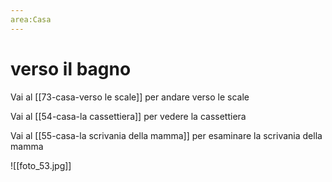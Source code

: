 ```yaml
---
area:Casa
---
```

# verso il bagno

Vai al [[73-casa-verso le scale]] per andare verso le scale

Vai al [[54-casa-la cassettiera]] per vedere la cassettiera

Vai al [[55-casa-la scrivania della mamma]] per esaminare la scrivania della mamma

![[foto_53.jpg]]
